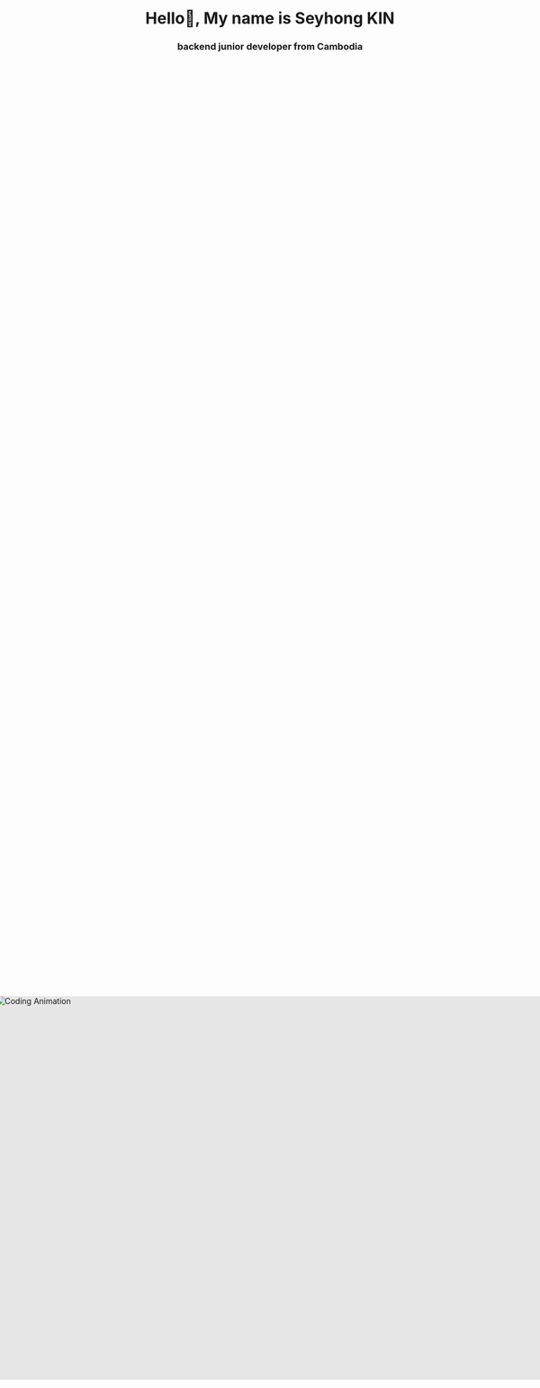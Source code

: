 <h1 align="center">Hello👋, My name is Seyhong KIN</h1>
<h3 align="center">backend junior developer from Cambodia</h3>

<div style="display: flex; justify-content: center; align-items: center; height: 100vh; margin: 0;">
    <div style="display: flex; justify-content: center;">
        <img style="display: block; -webkit-user-select: none; margin: auto; cursor: zoom-in; background-color: hsl(0, 0%, 90%); max-width: 100%; max-height: 100%;" 
             src="https://media0.giphy.com/media/v1.Y2lkPTc5MGI3NjExdHYxOGx2eWN0Znk4cHgzMjk4dXc0NnlxZ256ZXQwdm1nbXMwZHBmciZlcD12MV9pbnRlcm5hbF9naWZfYnlfaWQmY3Q9Zw/26tn33aiTi1jkl6H6/giphy.webp" width="975" height="681" alt="Coding Animation">
    </div>
</div>

- 🔭 My goals is to make my dream come true

- ⚡ Fun fact it fun

<h3 align="left">Languages and Tools:</h3>
<p align="left"> 
  <h6>Programming & Framework</h6>
<div>
  <a href="https://www.php.net" target="_blank" rel="noreferrer"> <img src="https://raw.githubusercontent.com/devicons/devicon/master/icons/php/php-original.svg" alt="php" width="40" height="40"/> </a>
    <a href="https://laravel.com"><img src="https://seeklogo.com/images/L/laravel-logo-466B2DF6E2-seeklogo.com.png" height="40"/></a>
    <a href="https://spring.io"><img src="https://dz2cdn1.dzone.com/storage/temp/12434118-spring-boot-logo.png" width="40" height="40"/></a>
    <a href="https://nodejs.org/en"><img src="https://w7.pngwing.com/pngs/452/24/png-transparent-js-logo-node-logos-and-brands-icon.png" width="40" height="40"/></a>
   <a href="https://www.java.com" target="_blank" rel="noreferrer"> <img src="https://raw.githubusercontent.com/devicons/devicon/master/icons/java/java-original.svg" alt="java" width="40" height="40"/> </a>
   <a href="https://developer.mozilla.org/en-US/docs/Web/JavaScript" target="_blank" rel="noreferrer"> <img src="https://raw.githubusercontent.com/devicons/devicon/master/icons/javascript/javascript-original.svg" alt="javascript" width="40" height="40"/> </a> 
</div>


  <h6>Frontend Development</h6>
<div>
     <a href="https://tailwindcss.com/" target="_blank" rel="noreferrer"> <img src="https://www.vectorlogo.zone/logos/tailwindcss/tailwindcss-icon.svg" alt="tailwind" width="40" height="40"/> </a> 
    <a href="https://reactjs.org/" target="_blank" rel="noreferrer"> <img src="https://raw.githubusercontent.com/devicons/devicon/master/icons/react/react-original-wordmark.svg" alt="react" width="40" height="40"/> </a>
   <a href="https://getbootstrap.com" target="_blank" rel="noreferrer"> 
    <img src="https://raw.githubusercontent.com/devicons/devicon/master/icons/bootstrap/bootstrap-plain-wordmark.svg" alt="bootstrap" width="40" height="40"/></a>
    <a href="https://www.w3schools.
